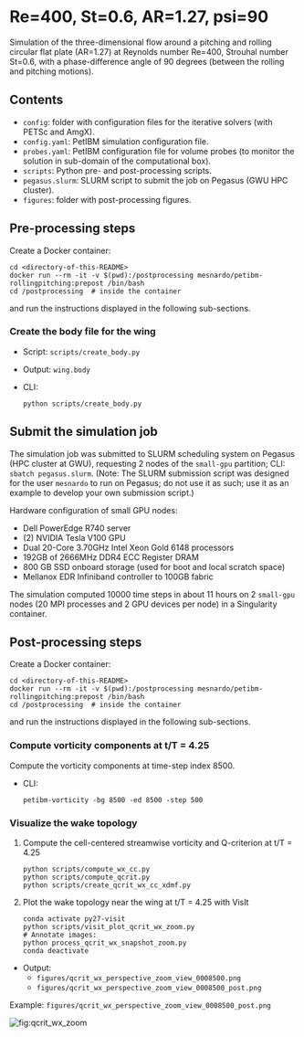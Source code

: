 # Re=400, St=0.6, AR=1.27, psi=90

Simulation of the three-dimensional flow around a pitching and rolling circular flat plate (AR=1.27) at Reynolds number Re=400, Strouhal number St=0.6, with a phase-difference angle of 90 degrees (between the rolling and pitching motions).

## Contents

* `config`: folder with configuration files for the iterative solvers (with PETSc and AmgX).
* `config.yaml`: PetIBM simulation configuration file.
* `probes.yaml`: PetIBM configuration file for volume probes (to monitor the solution in sub-domain of the computational box).
* `scripts`: Python pre- and post-processing scripts.
* `pegasus.slurm`: SLURM script to submit the job on Pegasus (GWU HPC cluster).
* `figures`: folder with post-processing figures.

## Pre-processing steps

Create a Docker container:

```shell
cd <directory-of-this-README>
docker run --rm -it -v $(pwd):/postprocessing mesnardo/petibm-rollingpitching:prepost /bin/bash
cd /postprocessing  # inside the container
```

and run the instructions displayed in the following sub-sections.

### Create the body file for the wing

* Script: `scripts/create_body.py`
* Output: `wing.body`
* CLI:

  ```shell
  python scripts/create_body.py
  ```

## Submit the simulation job

The simulation job was submitted to SLURM scheduling system on Pegasus (HPC cluster at GWU), requesting 2 nodes of the `small-gpu` partition; CLI: `sbatch pegasus.slurm`.
(Note: The SLURM submission script was designed for the user `mesnardo` to run on Pegasus; do not use it as such; use it as an example to develop your own submission script.)

Hardware configuration of small GPU nodes:

* Dell PowerEdge R740 server
* (2) NVIDIA Tesla V100 GPU
* Dual 20-Core 3.70GHz Intel Xeon Gold 6148 processors
* 192GB of 2666MHz DDR4 ECC Register DRAM
* 800 GB SSD onboard storage (used for boot and local scratch space)
* Mellanox EDR Infiniband controller to 100GB fabric

The simulation computed 10000 time steps in about 11 hours on 2 `small-gpu` nodes (20 MPI processes and 2 GPU devices per node) in a Singularity container.

## Post-processing steps

Create a Docker container:

```shell
cd <directory-of-this-README>
docker run --rm -it -v $(pwd):/postprocessing mesnardo/petibm-rollingpitching:prepost /bin/bash
cd /postprocessing  # inside the container
```

and run the instructions displayed in the following sub-sections.

### Compute vorticity components at t/T = 4.25

Compute the vorticity components at time-step index 8500.

* CLI:

  ```shell
  petibm-vorticity -bg 8500 -ed 8500 -step 500
  ```

### Visualize the wake topology

1. Compute the cell-centered streamwise vorticity and Q-criterion at t/T = 4.25

   ```shell
   python scripts/compute_wx_cc.py
   python scripts/compute_qcrit.py
   python scripts/create_qcrit_wx_cc_xdmf.py
   ```

2. Plot the wake topology near the wing at t/T = 4.25 with VisIt

   ```shell
   conda activate py27-visit
   python scripts/visit_plot_qcrit_wx_zoom.py
   # Annotate images:
   python process_qcrit_wx_snapshot_zoom.py
   conda deactivate
   ```

* Output:
  * `figures/qcrit_wx_perspective_zoom_view_0008500.png`
  * `figures/qcrit_wx_perspective_zoom_view_0008500_post.png`

Example: `figures/qcrit_wx_perspective_zoom_view_0008500_post.png`

![fig:qcrit_wx_zoom](figures/qcrit_wx_perspective_zoom_view_0008500_post.png)
